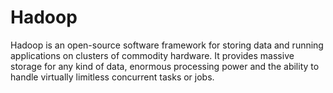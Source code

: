 # Hadoop

Hadoop is an open-source software framework for storing data and running applications on clusters of commodity hardware. It provides massive storage for any kind of data, 
enormous processing power and the ability to handle virtually limitless concurrent tasks or jobs.

